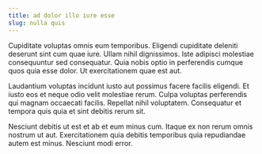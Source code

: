 ```yaml
---
title: ad dolor illo iure esse
slug: nulla quis
---
```


Cupiditate voluptas omnis eum temporibus. Eligendi cupiditate deleniti deserunt sint cum quae iure. Ullam nihil dignissimos. Iste adipisci molestiae consequuntur sed consequatur. Quia nobis optio in perferendis cumque quos quia esse dolor. Ut exercitationem quae est aut.

Laudantium voluptas incidunt iusto aut possimus facere facilis eligendi. Et iusto eos et neque odio velit molestiae rerum. Culpa voluptas perferendis qui magnam occaecati facilis. Repellat nihil voluptatem. Consequatur et tempora quis quia et sint debitis rerum sit.

Nesciunt debitis ut est et ab et eum minus cum. Itaque ex non rerum omnis nostrum ut aut. Exercitationem quia debitis temporibus quia repudiandae autem est minus. Nesciunt modi error.
